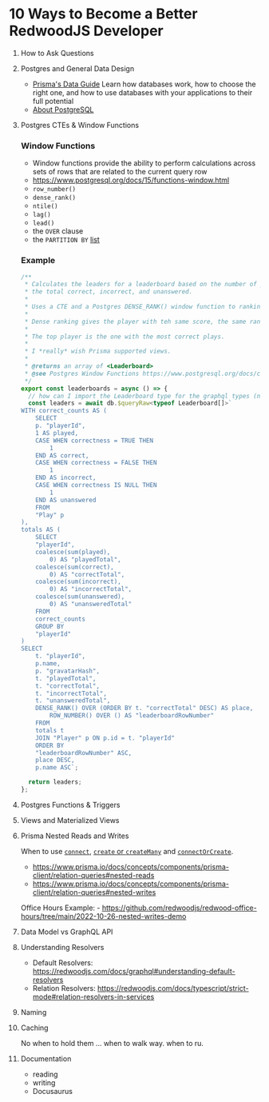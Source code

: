 # 10 Ways to Become a Better RedwoodJS Developer

1. How to Ask Questions

1. Postgres and General Data Design

   - [Prisma's Data Guide](https://www.prisma.io/dataguide)
     Learn how databases work, how to choose the right one, and how to use databases with your applications to their full potential
   - [About PostgreSQL](https://www.prisma.io/dataguide#postgresql)

1. Postgres CTEs & Window Functions

   ### Window Functions

   - Window functions provide the ability to perform calculations across sets of rows that are related to the current query row
   - https://www.postgresql.org/docs/15/functions-window.html
   - `row_number()`
   - `dense_rank()`
   - `ntile()`
   - `lag()`
   - `lead()`
   - the `OVER` clause
   - the `PARTITION BY` [list](https://www.postgresql.org/docs/15/sql-expressions.html#SYNTAX-WINDOW-FUNCTIONS)

   ### Example

   ```ts
   /**
    * Calculates the leaders for a leaderboard based on the number of plays,
    * the total correct, incorrect, and unanswered.
    *
    * Uses a CTE and a Postgres DENSE_RANK() window function to ranking each players place
    *
    * Dense ranking gives the player with teh same score, the same rank (ie, share place)
    *
    * The top player is the one with the most correct plays.
    *
    * I *really* wish Prisma supported views.
    *
    * @returns an array of <Leaderboard>
    * @see Postgres Window Functions https://www.postgresql.org/docs/current/functions-window.html
    */
   export const leaderboards = async () => {
     // how can I import the Leaderboard type for the graphql types (not Prisma types)?
     const leaders = await db.$queryRaw<typeof Leaderboard[]>`
   WITH correct_counts AS (
       SELECT
       p. "playerId",
       1 AS played,
       CASE WHEN correctness = TRUE THEN
           1
       END AS correct,
       CASE WHEN correctness = FALSE THEN
           1
       END AS incorrect,
       CASE WHEN correctness IS NULL THEN
           1
       END AS unanswered
       FROM
       "Play" p
   ),
   totals AS (
       SELECT
       "playerId",
       coalesce(sum(played),
           0) AS "playedTotal",
       coalesce(sum(correct),
           0) AS "correctTotal",
       coalesce(sum(incorrect),
           0) AS "incorrectTotal",
       coalesce(sum(unanswered),
           0) AS "unansweredTotal"
       FROM
       correct_counts
       GROUP BY
       "playerId"
   )
   SELECT
       t. "playerId",
       p.name,
       p. "gravatarHash",
       t. "playedTotal",
       t. "correctTotal",
       t. "incorrectTotal",
       t. "unansweredTotal",
       DENSE_RANK() OVER (ORDER BY t. "correctTotal" DESC) AS place,
           ROW_NUMBER() OVER () AS "leaderboardRowNumber"
       FROM
       totals t
       JOIN "Player" p ON p.id = t. "playerId"
       ORDER BY
       "leaderboardRowNumber" ASC,
       place DESC,
       p.name ASC`;

     return leaders;
   };
   ```

1. Postgres Functions & Triggers

1. Views and Materialized Views

1. Prisma Nested Reads and Writes

   When to use [`connect`](https://www.prisma.io/docs/concepts/components/prisma-client/relation-queries#connect-an-existing-record), [`create` or `createMany`](https://www.prisma.io/docs/concepts/components/prisma-client/relation-queries#create-a-related-record) and [`connectOrCreate`](https://www.prisma.io/docs/concepts/components/prisma-client/relation-queries#connect-or-create-a-record).

   - https://www.prisma.io/docs/concepts/components/prisma-client/relation-queries#nested-reads
   - https://www.prisma.io/docs/concepts/components/prisma-client/relation-queries#nested-writes

   Office Hours Example: - https://github.com/redwoodjs/redwood-office-hours/tree/main/2022-10-26-nested-writes-demo

1. Data Model vs GraphQL API

1. Understanding Resolvers

   - Default Resolvers: https://redwoodjs.com/docs/graphql#understanding-default-resolvers
   - Relation Resolvers: https://redwoodjs.com/docs/typescript/strict-mode#relation-resolvers-in-services

1. Naming

1. Caching

   No when to hold them ... when to walk way. when to ru.

1. Documentation

   - reading
   - writing
   - Docusaurus
